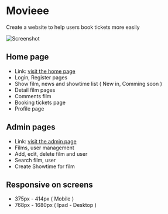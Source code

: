 # Movieee
Create a website to help users book tickets more easily

![Screenshot](./assets/Movieee-light.png)

## Home page
- Link: <a href="http://movieee.surge.sh">visit the home page</a>
- Login, Register pages
- Show film, news and showtime list ( New in, Comming soon )
- Detail film pages
- Comments film
- Booking tickets page
- Profile page

## Admin pages


- Link: <a href="http://movieee.surge.sh/admin">visit the admin page</a>
- Films, user management
- Add, edit, delete film and user
- Search film, user
- Create Showtime for film

## Responsive on screens
- 375px - 414px ( Mobile ) 
- 768px - 1680px ( Ipad - Desktop )

